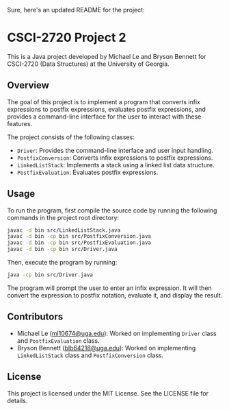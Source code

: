 Sure, here's an updated README for the project:

# CSCI-2720 Project 2

This is a Java project developed by Michael Le and Bryson Bennett for CSCI-2720 (Data Structures) at the University of Georgia.

## Overview

The goal of this project is to implement a program that converts infix expressions to postfix expressions, evaluates postfix expressions, and provides a command-line interface for the user to interact with these features.

The project consists of the following classes:
- `Driver`: Provides the command-line interface and user input handling.
- `PostfixConversion`: Converts infix expressions to postfix expressions.
- `LinkedListStack`: Implements a stack using a linked list data structure.
- `PostfixEvaluation`: Evaluates postfix expressions.

## Usage

To run the program, first compile the source code by running the following commands in the project root directory:

```sh
javac -d bin src/LinkedListStack.java
javac -d bin -cp bin src/PostfixConversion.java
javac -d bin -cp bin src/PostfixEvaluation.java
javac -d bin -cp bin src/Driver.java
```

Then, execute the program by running:

```sh
java -cp bin src/Driver.java
```

The program will prompt the user to enter an infix expression. It will then convert the expression to postfix notation, evaluate it, and display the result.

## Contributors

- Michael Le (ml10674@uga.edu): Worked on implementing `Driver` class and `PostfixEvaluation` class.
- Bryson Bennett (blb64218@uga.edu): Worked on implementing `LinkedListStack` class and `PostfixConversion` class.

## License

This project is licensed under the MIT License. See the LICENSE file for details.
